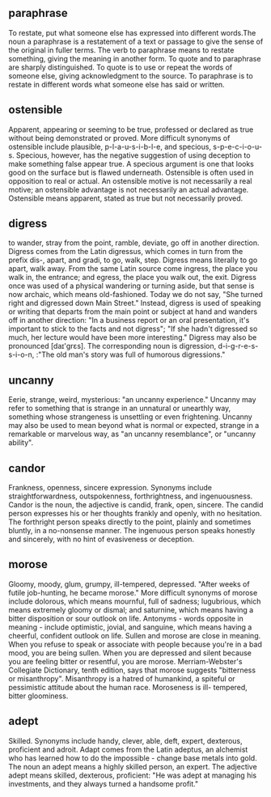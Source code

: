 ## paraphrase
To restate, put what someone else has expressed into different words.The noun a paraphrase is a restatement of a text or 
passage to give the sense of the original in fuller terms. The verb to paraphrase means to restate something, giving the 
meaning in another form. To quote and to paraphrase are sharply distinguished. To quote is to use or repeat the words of 
someone else, giving acknowledgment to the source. To paraphrase is to restate in different words what someone else has 
said or written.

## ostensible
Apparent, appearing or seeming to be true, professed or declared as true without being demonstrated or proved. More 
difficult synonyms of ostensible include plausible, p-l-a-u-s-i-b-l-e, and specious, s-p-e-c-i-o-u-s. Specious, however, 
has the negative suggestion of using deception to make something false appear true. A specious argument is one that 
looks good on the surface but is flawed underneath. Ostensible is often used in opposition to real or actual. An 
ostensible motive is not necessarily a real motive; an ostensible advantage is not necessarily an actual advantage. 
Ostensible means apparent, stated as true but not necessarily proved.

## digress
 to wander, stray from the point, ramble, deviate, go off in another direction. Digress comes from the Latin digressus, 
 which comes in turn from the prefix dis-, apart, and gradi, to go, walk, step. Digress means literally to go apart, 
 walk away. From the same Latin source come ingress, the place you walk in, the entrance; and egress, the place you walk 
 out, the exit. Digress once was used of a physical wandering or turning aside, but that sense is now archaic, which 
 means old-fashioned. Today we do not say, "She turned right and digressed down Main Street." Instead, digress is used 
 of speaking or writing that departs from the main point or subject at hand and wanders off in another direction: "In a 
 business report or an oral presentation, it's important to stick to the facts and not digress"; "If she hadn't 
 digressed so much, her lecture would have been more interesting." Digress may also be pronounced [daɪ'ɡrɛs]. The 
 corresponding noun is digression, d-i-g-r-e-s-s-i-o-n, :"The old man's story was full of humorous digressions."
 
## uncanny
Eerie, strange, weird, mysterious: "an uncanny experience." Uncanny may refer to something that is strange in an 
unnatural or unearthly way, something whose strangeness is unsettling or even frightening. Uncanny may also be used to 
mean beyond what is normal or expected, strange in a remarkable or marvelous way, as "an uncanny resemblance", or 
"uncanny ability".

## candor
Frankness, openness, sincere expression. Synonyms include straightforwardness, outspokenness, forthrightness, and 
ingenuousness. Candor is the noun, the adjective is candid, frank, open, sincere. The candid person expresses his or her 
thoughts frankly and openly, with no hesitation. The forthright person speaks directly to the point, plainly and 
sometimes bluntly, in a no-nonsense manner. The ingenuous person speaks honestly and sincerely, with no hint of 
evasiveness or deception.

## morose
Gloomy, moody, glum, grumpy, ill-tempered, depressed. "After weeks of futile job-hunting, he became morose." More 
difficult synonyms of morose include dolorous, which means mournful, full of sadness; lugubrious, which means extremely
gloomy or dismal; and saturnine, which means having a bitter disposition or sour outlook on life. Antonyms - words 
opposite in meaning - include optimistic, jovial, and sanguine, which means having a cheerful, confident outlook on 
life. Sullen and morose are close in meaning. When you refuse to speak or associate with people because you're in a bad 
mood, you are being sullen. When you are depressed and silent because you are feeling bitter or resentful, you are 
morose. Merriam-Webster's Collegiate Dictionary, tenth edition, says that morose suggests "bitterness or misanthropy". 
Misanthropy is a hatred of humankind, a spiteful or pessimistic attitude about the human race. Moroseness is ill-
tempered, bitter gloominess. 

## adept
Skilled. Synonyms include handy, clever, able, deft, expert, dexterous, proficient and adroit. Adapt comes from the 
Latin adeptus, an alchemist who has learned how to do the impossible - change base metals into gold. The noun an adept
means a highly skilled person, an expert. The adjective adept means skilled, dexterous, proficient: "He was adept at 
managing his investments, and they always turned a handsome profit."